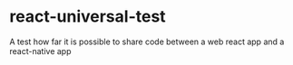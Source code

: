 # react-universal-test
A test how far it is possible to share code between a web react app and a react-native app
